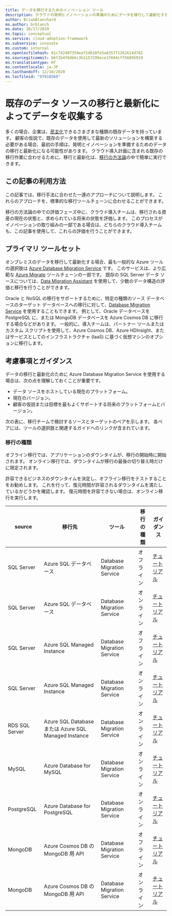 ```yaml
---
title: データを移行するためのイノベーション ツール
description: クラウドの発明とイノベーションの準備のためにデータを移行して最新化する Azure Database Migration Service とその他のツールについて説明します。
author: BrianBlanchard
ms.author: brblanch
ms.date: 10/17/2019
ms.topic: conceptual
ms.service: cloud-adoption-framework
ms.subservice: innovate
ms.custom: internal
ms.openlocfilehash: 01c742497359eef2d610fe5a8357f1262614d782
ms.sourcegitcommit: b6f2b4f8db6c3b1157299ece1f044cff56895919
ms.translationtype: HT
ms.contentlocale: ja-JP
ms.lasthandoff: 12/10/2020
ms.locfileid: "97018569"
---
```

# <a name="collect-data-through-the-migration-and-modernization-of-existing-data-sources"></a>既存のデータ ソースの移行と最新化によってデータを収集する

多くの場合、企業は、[民主化](../considerations/data.md)できるさまざまな種類の既存データを持っています。 顧客の仮説で、既存のデータを使用して最新のソリューションを構築する必要がある場合、最初の手順は、発明とイノベーションを準備するためのデータの移行と最新化になる可能性があります。 クラウド導入計画に含まれる既存の移行作業に合わせるために、移行と最新化は、[移行の方法論](../../migrate/index.md)の中で簡単に実行できます。

## <a name="use-of-this-article"></a>この記事の利用方法

この記事では、移行手法に合わせた一連のアプローチについて説明します。 これらのアプローチを、標準的な移行ツールチェーンに合わせることができます。

移行の方法論の中での評価フェーズ中に、クラウド導入チームは、移行される資産の現在の状態と、求められている将来の状態を評価します。 このプロセスがイノベーションの取り組みの一部である場合は、どちらのクラウド導入チームも、この記事を使用して、これらの評価を行うことができます。

## <a name="primary-toolset"></a>プライマリ ツールセット

オンプレミスのデータを移行して最新化する場合、最も一般的な Azure ツールの選択肢は [Azure Database Migration Service](/azure/dms) です。 このサービスは、より広範な [Azure Migrate](/azure/migrate/migrate-services-overview) ツールチェーンの一部です。 既存の SQL Server データ ソースについては、[Data Migration Assistant](/sql/dma/dma-overview) を使用して、少数のデータ構造の評価と移行を行うことができます。

Oracle と NoSQL の移行をサポートするために、特定の種類のソース データベースのターゲット データベースへの移行に対して、[Database Migration Service](/azure/dms) を使用することもできます。 例として、Oracle データベースを PostgreSQL に、または MongoDB データベースを Azure Cosmos DB に移行する場合などがあります。 一般的に、導入チームは、パートナー ツールまたはカスタム スクリプトを使用して、Azure Cosmos DB、Azure HDInsight、またはサービスとしてのインフラストラクチャ (IaaS) に基づく仮想マシンのオプションに移行します。

## <a name="considerations-and-guidance"></a>考慮事項とガイダンス

データの移行と最新化のために Azure Database Migration Service を使用する場合は、次の点を理解しておくことが重要です。

- データ ソースをホストしている現在のプラットフォーム。
- 現在のバージョン。
- 顧客の仮説または目標を最もよくサポートする将来のプラットフォームとバージョン。

次の表に、移行チームで検討するソースとターゲットのペアを示します。 各ペアには、ツールの選択肢と関連するガイドへのリンクが含まれています。

### <a name="migration-type"></a>移行の種類

オフライン移行では、アプリケーションのダウンタイムが、移行の開始時に開始されます。 オンライン移行では、ダウンタイムが移行の最後の切り替え時だけに限定されます。

許容できるビジネスのダウンタイムを決定し、オフライン移行をテストすることをお勧めします。 これを行って、復元時間が許容されるダウンタイムを満たしているかどうかを確認します。 復元時間を許容できない場合は、オンライン移行を実行します。

| source | 移行先 | ツール | 移行の種類 | ガイダンス |
|--|--|--|--|--|
| SQL Server | Azure SQL データベース | Database Migration Service | オフライン | [チュートリアル](/azure/dms/tutorial-sql-server-to-azure-sql) |
| SQL Server | Azure SQL データベース | Database Migration Service | オンライン | [チュートリアル](/azure/dms/tutorial-sql-server-azure-sql-online) |
| SQL Server | Azure SQL Managed Instance | Database Migration Service | オフライン | [チュートリアル](/azure/dms/tutorial-sql-server-to-managed-instance) |
| SQL Server | Azure SQL Managed Instance | Database Migration Service | オンライン | [チュートリアル](/azure/dms/tutorial-sql-server-managed-instance-online) |
| RDS SQL Server | Azure SQL Database または Azure SQL Managed Instance | Database Migration Service | オンライン | [チュートリアル](/azure/dms/tutorial-rds-sql-server-azure-sql-and-managed-instance-online) |
| MySQL | Azure Database for MySQL | Database Migration Service | オンライン | [チュートリアル](/azure/dms/tutorial-mysql-azure-mysql-online) |
| PostgreSQL | Azure Database for PostgreSQL | Database Migration Service | オンライン | [チュートリアル](/azure/dms/tutorial-postgresql-azure-postgresql-online) |
| MongoDB | Azure Cosmos DB の MongoDB 用 API | Database Migration Service | オフライン | [チュートリアル](/azure/dms/tutorial-mongodb-cosmos-db) |
| MongoDB | Azure Cosmos DB の MongoDB 用 API | Database Migration Service | オンライン | [チュートリアル](/azure/dms/tutorial-mongodb-cosmos-db-online) |
